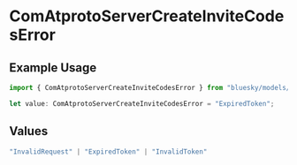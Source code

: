 # ComAtprotoServerCreateInviteCodesError

## Example Usage

```typescript
import { ComAtprotoServerCreateInviteCodesError } from "bluesky/models/errors";

let value: ComAtprotoServerCreateInviteCodesError = "ExpiredToken";
```

## Values

```typescript
"InvalidRequest" | "ExpiredToken" | "InvalidToken"
```